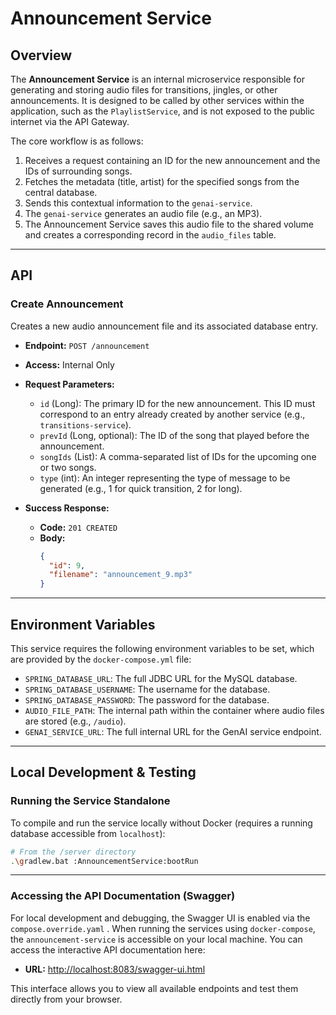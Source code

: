 # Announcement Service

## Overview

The **Announcement Service** is an internal microservice responsible for generating and storing audio files for transitions, jingles, or other announcements. It is designed to be called by other services within the application, such as the `PlaylistService`, and is not exposed to the public internet via the API Gateway.

The core workflow is as follows:
1.  Receives a request containing an ID for the new announcement and the IDs of surrounding songs.
2.  Fetches the metadata (title, artist) for the specified songs from the central database.
3.  Sends this contextual information to the `genai-service`.
4.  The `genai-service` generates an audio file (e.g., an MP3).
5.  The Announcement Service saves this audio file to the shared volume and creates a corresponding record in the `audio_files` table.

---

## API

### Create Announcement

Creates a new audio announcement file and its associated database entry.

-   **Endpoint:** `POST /announcement`
-   **Access:** Internal Only
-   **Request Parameters:**
    -   `id` (Long): The primary ID for the new announcement. This ID must correspond to an entry already created by another service (e.g., `transitions-service`).
    -   `prevId` (Long, optional): The ID of the song that played before the announcement.
    -   `songIds` (List<Long>): A comma-separated list of IDs for the upcoming one or two songs.
    -   `type` (int): An integer representing the type of message to be generated (e.g., 1 for quick transition, 2 for long).

-   **Success Response:**
    -   **Code:** `201 CREATED`
    -   **Body:**
        ```json
        {
          "id": 9,
          "filename": "announcement_9.mp3"
        }
        ```

---

## Environment Variables

This service requires the following environment variables to be set, which are provided by the `docker-compose.yml` file:

-   `SPRING_DATABASE_URL`: The full JDBC URL for the MySQL database.
-   `SPRING_DATABASE_USERNAME`: The username for the database.
-   `SPRING_DATABASE_PASSWORD`: The password for the database.
-   `AUDIO_FILE_PATH`: The internal path within the container where audio files are stored (e.g., `/audio`).
-   `GENAI_SERVICE_URL`: The full internal URL for the GenAI service endpoint.

---

## Local Development & Testing

### Running the Service Standalone

To compile and run the service locally without Docker (requires a running database accessible from `localhost`):

```bash
# From the /server directory
.\gradlew.bat :AnnouncementService:bootRun
````
---
### Accessing the API Documentation (Swagger)

For local development and debugging, the Swagger UI is enabled via the `compose.override.yaml` . When running the services using `docker-compose`, the `announcement-service` is accessible on your local machine. You can access the interactive API documentation here:

-   **URL:** [http://localhost:8083/swagger-ui.html](http://localhost:8083/swagger-ui.html)

This interface allows you to view all available endpoints and test them directly from your browser.